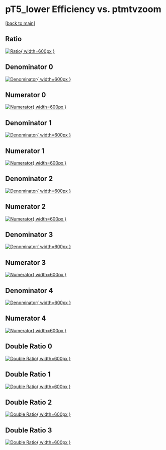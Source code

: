 # pT5_lower Efficiency vs. ptmtvzoom

[[back to main](./)]



## Ratio

[![Ratio](../mtv/var/pT5_lower_loweta_11_1_eff_ptmtvzoom.png){ width=600px }](../mtv/var/pT5_lower_loweta_11_1_eff_ptmtvzoom.pdf)

## Denominator 0

[![Denominator](../mtv/den/pT5_lower_loweta_11_1_eff_ptmtvzoom_den0.png){ width=600px }](../mtv/den/pT5_lower_loweta_11_1_eff_ptmtvzoom_den0.pdf)

## Numerator 0

[![Numerator](../mtv/num/pT5_lower_loweta_11_1_eff_ptmtvzoom_num0.png){ width=600px }](../mtv/num/pT5_lower_loweta_11_1_eff_ptmtvzoom_num0.pdf)

## Denominator 1

[![Denominator](../mtv/den/pT5_lower_loweta_11_1_eff_ptmtvzoom_den1.png){ width=600px }](../mtv/den/pT5_lower_loweta_11_1_eff_ptmtvzoom_den1.pdf)

## Numerator 1

[![Numerator](../mtv/num/pT5_lower_loweta_11_1_eff_ptmtvzoom_num1.png){ width=600px }](../mtv/num/pT5_lower_loweta_11_1_eff_ptmtvzoom_num1.pdf)

## Denominator 2

[![Denominator](../mtv/den/pT5_lower_loweta_11_1_eff_ptmtvzoom_den2.png){ width=600px }](../mtv/den/pT5_lower_loweta_11_1_eff_ptmtvzoom_den2.pdf)

## Numerator 2

[![Numerator](../mtv/num/pT5_lower_loweta_11_1_eff_ptmtvzoom_num2.png){ width=600px }](../mtv/num/pT5_lower_loweta_11_1_eff_ptmtvzoom_num2.pdf)

## Denominator 3

[![Denominator](../mtv/den/pT5_lower_loweta_11_1_eff_ptmtvzoom_den3.png){ width=600px }](../mtv/den/pT5_lower_loweta_11_1_eff_ptmtvzoom_den3.pdf)

## Numerator 3

[![Numerator](../mtv/num/pT5_lower_loweta_11_1_eff_ptmtvzoom_num3.png){ width=600px }](../mtv/num/pT5_lower_loweta_11_1_eff_ptmtvzoom_num3.pdf)

## Denominator 4

[![Denominator](../mtv/den/pT5_lower_loweta_11_1_eff_ptmtvzoom_den4.png){ width=600px }](../mtv/den/pT5_lower_loweta_11_1_eff_ptmtvzoom_den4.pdf)

## Numerator 4

[![Numerator](../mtv/num/pT5_lower_loweta_11_1_eff_ptmtvzoom_num4.png){ width=600px }](../mtv/num/pT5_lower_loweta_11_1_eff_ptmtvzoom_num4.pdf)

## Double Ratio 0

[![Double Ratio](../mtv/ratio/pT5_lower_loweta_11_1_eff_ptmtvzoom_ratio0.png){ width=600px }](../mtv/ratio/pT5_lower_loweta_11_1_eff_ptmtvzoom_ratio0.pdf)

## Double Ratio 1

[![Double Ratio](../mtv/ratio/pT5_lower_loweta_11_1_eff_ptmtvzoom_ratio1.png){ width=600px }](../mtv/ratio/pT5_lower_loweta_11_1_eff_ptmtvzoom_ratio1.pdf)

## Double Ratio 2

[![Double Ratio](../mtv/ratio/pT5_lower_loweta_11_1_eff_ptmtvzoom_ratio2.png){ width=600px }](../mtv/ratio/pT5_lower_loweta_11_1_eff_ptmtvzoom_ratio2.pdf)

## Double Ratio 3

[![Double Ratio](../mtv/ratio/pT5_lower_loweta_11_1_eff_ptmtvzoom_ratio3.png){ width=600px }](../mtv/ratio/pT5_lower_loweta_11_1_eff_ptmtvzoom_ratio3.pdf)

